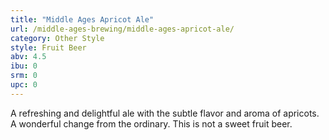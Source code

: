 ```yaml
---
title: "Middle Ages Apricot Ale"
url: /middle-ages-brewing/middle-ages-apricot-ale/
category: Other Style
style: Fruit Beer
abv: 4.5
ibu: 0
srm: 0
upc: 0
---
```

A refreshing and delightful ale with the subtle flavor and aroma of apricots. A wonderful change from the ordinary. This is not a sweet fruit beer.
